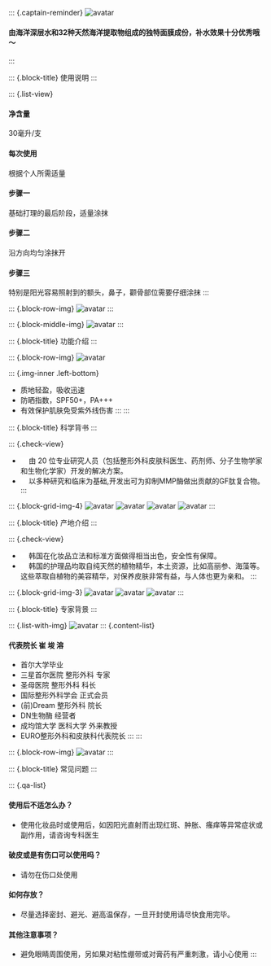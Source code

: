 <!-- 补补队长提示 -->
::: {.captain-reminder}
![avatar](https://huolibubu-1308276565.cos.ap-shanghai.myqcloud.com/static/upload/images/wechat-mock/220127-m12.png)
#### 由海洋深层水和32种天然海洋提取物组成的独特面膜成份，补⽔效果十分优秀哦～
:::

<!-- 标题 -->
::: {.block-title}
使用说明
:::
<!-- 文本行（左侧标题+右侧内容） -->
::: {.list-view}
#### 净含量
30毫升/支
#### 每次使用
根据个人所需适量
#### 步骤一
基础打理的最后阶段，适量涂抹
#### 步骤二
沿方向均匀涂抹开
#### 步骤三
特别是阳光容易照射到的额头，鼻子，颧骨部位需要仔细涂抹
:::
<!-- 图片（整行） -->
::: {.block-row-img}
![avatar](https://huolibubu-1308276565.cos.ap-shanghai.myqcloud.com/static/upload/images/wechat-mock/220126-m1.png)
:::
<!-- 图片（居中） -->
::: {.block-middle-img}
![avatar](https://huolibubu-1308276565.cos.ap-shanghai.myqcloud.com/static/upload/images/wechat-mock/220126-m3.png)
:::

<!-- 标题 -->
::: {.block-title}
功能介绍
:::

<!-- 图片（整行） -->
::: {.block-row-img}
![avatar](https://huolibubu-1308276565.cos.ap-shanghai.myqcloud.com/static/upload/images/wechat-mock/220127-m1.png)
<!-- 图片内部说明文本，left-bottom左下；right-bottom右下；left-top左上；right-top右上 -->
::: {.img-inner .left-bottom}
- 质地轻盈，吸收迅速
- 防晒指数，SPF50+，PA+++
- 有效保护肌肤免受紫外线伤害
:::
:::

<!-- 标题 -->
::: {.block-title}
科学背书
:::

<!-- 文本行（带勾选图标） -->
::: {.check-view}
- ![avatar](./icon/check.png)由 20 位专业研究人员（包括整形外科皮肤科医生、药剂师、分子生物学家和生物化学家）开发的解决方案。
- ![avatar](./icon/check.png)以多种研究和临床为基础,开发出可为抑制MMP酶做出贡献的GF肽复合物。
:::

<!-- 图片（栅格，4格） -->
::: {.block-grid-img-4}
![avatar](https://huolibubu-1308276565.cos.ap-shanghai.myqcloud.com/static/upload/images/wechat-mock/220127-m2.png)
![avatar](https://huolibubu-1308276565.cos.ap-shanghai.myqcloud.com/static/upload/images/wechat-mock/220127-m3.png)
![avatar](https://huolibubu-1308276565.cos.ap-shanghai.myqcloud.com/static/upload/images/wechat-mock/220127-m4.png)
![avatar](https://huolibubu-1308276565.cos.ap-shanghai.myqcloud.com/static/upload/images/wechat-mock/220127-m5.png)
:::

<!-- 标题 -->
::: {.block-title}
产地介绍
:::

<!-- 文本行（带勾选图标） -->
::: {.check-view}
- ![avatar](./icon/check.png)韩国在化妆品立法和标准方面做得相当出色，安全性有保障。
- ![avatar](./icon/check.png)韩国的护理品均取自纯天然的植物精华，本土资源，比如高丽参、海藻等。 这些萃取自植物的美容精华，对保养皮肤非常有益，与人体也更为亲和。
:::

<!-- 图片（栅格，3格） -->
::: {.block-grid-img-3}
![avatar](https://huolibubu-1308276565.cos.ap-shanghai.myqcloud.com/static/upload/images/wechat-mock/220127-m8.png)
![avatar](https://huolibubu-1308276565.cos.ap-shanghai.myqcloud.com/static/upload/images/wechat-mock/220127-m9.png)
![avatar](https://huolibubu-1308276565.cos.ap-shanghai.myqcloud.com/static/upload/images/wechat-mock/220127-m10.png)
:::

<!-- 标题 -->
::: {.block-title}
专家背景
:::

<!-- 左侧一张图片，右侧文本 -->
::: {.list-with-img}
![avatar](https://huolibubu-1308276565.cos.ap-shanghai.myqcloud.com/static/upload/images/wechat-mock/220127-m6.png)
::: {.content-list}
#### 代表院长 崔 埈 溶
- 首尔大学毕业
- 三星首尔医院 整形外科 专家 
- 圣母医院 整形外科 科长
- 国际整形外科学会 正式会员 
- (前)Dream 整形外科 院长
- DN生物酶 经营者
- 成均馆大学 医科大学 外来教授
- EURO整形外科和皮肤科代表院长
:::
:::

<!-- 图片（整行） -->
::: {.block-row-img}
![avatar](https://huolibubu-1308276565.cos.ap-shanghai.myqcloud.com/static/upload/images/wechat-mock/220127-m7.png)
:::

<!-- 标题 -->
::: {.block-title}
常见问题
:::

<!-- 左侧提问，右侧回答 -->
::: {.qa-list}
#### 使用后不适怎么办？
- 使用化妆品时或使用后，如因阳光直射而出现红斑、肿胀、瘙痒等异常症状或副作用，请咨询专科医生
#### 破皮或是有伤口可以使用吗？
- 请勿在伤口处使用
#### 如何存放？
- 尽量选择密封、避光、避高温保存，一旦开封使用请尽快食用完毕。
#### 其他注意事项？
- 避免眼睛周围使用，另如果对粘性绷带或对膏药有严重刺激，请小心使用
:::
